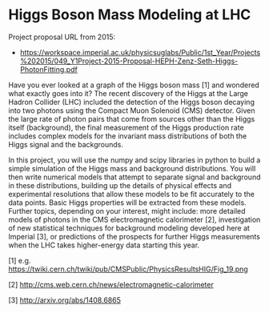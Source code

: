 Higgs Boson Mass Modeling at LHC
================================

Project proposal URL from 2015:

* https://workspace.imperial.ac.uk/physicsuglabs/Public/1st_Year/Projects%202015/049_Y1Project-2015-Proposal-HEPH-Zenz-Seth-Higgs-PhotonFitting.pdf

Have you ever looked at a graph of the Higgs boson mass [1] and wondered what exactly goes into it? The recent discovery of the Higgs at the Large Hadron Collider (LHC) included the detection of the Higgs boson decaying into two photons using the Compact Muon Solenoid (CMS) detector. Given the large rate of photon pairs that come from sources other than the Higgs itself (background), the final measurement of the Higgs production rate includes complex models for the invariant mass distributions of both the Higgs signal and the backgrounds.

In this project, you will use the numpy and scipy libraries in python to build a simple simulation of the Higgs mass and background distributions. You will then write numerical models that attempt to separate signal and background in these distributions, building up the details of physical effects and experimental resolutions that allow these models to be fit accurately to the data points. Basic Higgs properties will be extracted from these models. Further topics, depending on your interest, might include: more detailed models of photons in the CMS electromagnetic calorimeter [2], investigation of new statistical techniques for background modeling developed here at Imperial [3], or predictions of the prospects for further Higgs measurements when the LHC takes higher-energy data starting this year.

[1] e.g. https://twiki.cern.ch/twiki/pub/CMSPublic/PhysicsResultsHIG/Fig_19.png 

[2] http://cms.web.cern.ch/news/electromagnetic-calorimeter

[3] http://arxiv.org/abs/1408.6865
